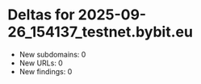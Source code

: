 # Deltas for 2025-09-26_154137_testnet.bybit.eu
- New subdomains: 0
- New URLs: 0
- New findings: 0
